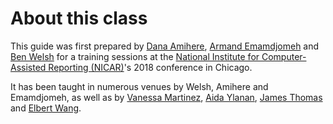 # About this class

This guide was first prepared by [Dana Amihere](http://damihere.com), [Armand Emamdjomeh](http://emamd.net) and [Ben Welsh](http://palewi.re/who-is-ben-welsh/) for a training sessions at the [National Institute for Computer-Assisted Reporting (NICAR)](http://data.nicar.org/)'s 2018 conference in Chicago.

It has been taught in numerous venues by Welsh, Amihere and Emamdjomeh, as well as by [Vanessa Martinez](https://www.vanessa-martinez.com/), [Aida Ylanan](https://www.linkedin.com/in/a1daylanan/), [James Thomas](https://www.nytimes.com/by/james-thomas) and [Elbert Wang](https://www.linkedin.com/in/elbert-wang-9331691b5/).
